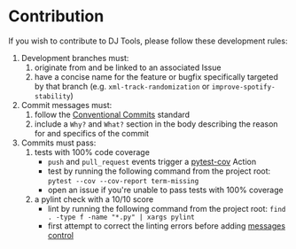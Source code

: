 # Contribution
If you wish to contribute to DJ Tools, please follow these development rules:
1. Development branches must:
    1. originate from and be linked to an associated Issue
    1. have a concise name for the feature or bugfix specifically targeted by that branch (e.g. `xml-track-randomization` or `improve-spotify-stability`)
1. Commit messages must:
    1. follow the [Conventional Commits](https://www.conventionalcommits.org/) standard
    1. include a `Why?` and `What?` section in the body describing the reason for and specifics of the commit
1. Commits must pass:
    1. tests with 100% code coverage
        - `push` and `pull_request` events trigger a [pytest-cov](https://github.com/a-rich/DJ-Tools/actions/workflows/test.yaml) Action
        - test by running the following command from the project root: `pytest --cov --cov-report term-missing`
        - open an issue if you're unable to pass tests with 100% coverage
    1. a pylint check with a 10/10 score
        - lint by running the following command from the project root: `find . -type f -name "*.py" | xargs pylint`
        - first attempt to correct the linting errors before adding [messages control](https://pylint.readthedocs.io/en/latest/user_guide/messages/message_control.html)